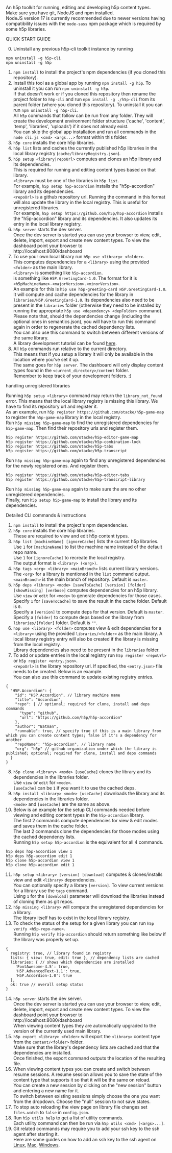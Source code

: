 An h5p toolkit for running, editing and developing h5p content types.  
Make sure you have git, NodeJS and npm installed.  
NodeJS version 17 is currently recommended due to newer versions having compatibility issues with the `node-sass` npm package which is required by some h5p libraries.  

QUICK START GUIDE

0. Uninstall any previous h5p-cli toolkit instance by running  
```
npm uninstall -g h5p-cli
npm uninstall -g h5p
```  
1. `npm install` to install the project's npm dependencies (if you cloned this repository).  
2. Install this tool as a global app by running `npm install -g h5p`. To uninstall it you can run `npm uninstall -g h5p`.  
If that doesn't work or if you cloned this repository then rename the project folder to `h5p-cli` and run `npm install -g ./h5p-cli` from its parent folder (where you cloned this repository). To uninstall it you can run `npm uninstall -g h5p-cli`.  
All `h5p` commands that follow can be run from any folder. They will create the development environment folder structure ('cache', 'content', 'temp', 'libraries', 'uploads') if it does not already exist.  
You can skip the global app installation and run all commands in the `node cli.js <cmd> <args...>` format within this folder.  
3. `h5p core` installs the core h5p libraries.  
4. `h5p list` lists and caches the currently published h5p libraries in the local library registry (`cache/libraryRegistry.json`).  
5. `h5p setup <library|repoUrl>` computes and clones an h5p library and its dependencies.  
This is required for running and editing content types based on that library.  
`<library>` must be one of the libraries in `h5p list`.  
For example, `h5p setup h5p-accordion` installs the "h5p-accordion" library and its dependencies.  
`<repoUrl>` is a github repository url. Running the command in this format will also update the library in the local registry. This is useful for unregistered libraries.  
For example, `h5p setup https://github.com/h5p/h5p-accordion` installs the "h5p-accordion" library and its dependencies. It also updates its entry in the local library registry.  
6. `h5p server` starts the dev server.  
Once the dev server is started you can use your browser to view, edit, delete, import, export and create new content types. To view the dashboard point your browser to  
http://localhost:8080/dashboard  
7. To use your own local library run `h5p use <library> <folder>`.  
This computes dependencies for a `<library>` using the provided `<folder>` as the main library.  
`<library>` is something like `h5p-accordion`.  
<folder> is something like `H5P.GreetingCard-1.0`. The format for it is `<h5pMachineName>-<majorVersion>.<minorVersion>`.  
An example for this is `h5p use h5p-greeting-card H5P.GreetingCard-1.0`. It will compute and cache dependencies for the library in `libraries/H5P.GreetingCard-1.0`. Its dependencies also need to be present in the `libraries` folder (otherwise they need to be installed by running the appropriate `h5p use <dependency> <depFolder>` command).  
Please note that, should the dependencies change (including the optional ones in semantics.json), you will have to run this command again in order to regenerate the cached dependency lists.  
You can also use this command to switch between different versions of the same library.  
A library development tutorial can be found [here](https://h5p.org/library-development).  
8. All `h5p` commands run relative to the current directory.  
This means that if you setup a library it will only be available in the location where you've set it up.  
The same goes for `h5p server`. The dashboard will only display content types found in the `<current_directory>/content` folder.  
Remember to keep track of your development folders. :)  

handling unregistered libraries

Running `h5p setup <library>` command may return the `library_not_found` error. This means that the local library registry is missing this library. We have to find its repository url and register it.  
As an example, run `h5p register https://github.com/otacke/h5p-game-map` to register the `h5p-game-map` library in the local registry.  
Run `h5p missing h5p-game-map` to find the unregistered dependencies for `h5p-game-map`. Then find their repository urls and register them.  
```
h5p register https://github.com/otacke/h5p-editor-game-map
h5p register https://github.com/otacke/h5p-combination-lock
h5p register https://github.com/otacke/h5p-tabs
h5p register https://github.com/otacke/h5p-transcript
```
Run `h5p missing h5p-game-map` again to find any unregistered dependencies for the newly registered ones. And register them.  
```
h5p register https://github.com/otacke/h5p-editor-tabs
h5p register https://github.com/otacke/h5p-transcript-library
```
Run `h5p missing h5p-game-map` again to make sure the are no other unregistered dependencies.  
Finally, run `h5p setup h5p-game-map` to install the library and its dependencies.  

Detailed CLI commands & instructions

1. `npm install` to install the project's npm dependencies.  
2. `h5p core` installs the core h5p libraries.  
These are required to view and edit h5p content types.  
3. `h5p list [machineName] [ignoreCache]` lists the current h5p libraries.  
Use `1` for `[machineName]` to list the machine name instead of the default repo name.  
Use `1` for `[ignoreCache]` to recreate the local registry.  
The output format is `<library> (<org>)`.  
4. `h5p tags <org> <library> <mainBranch>` lists current library versions.  
The `<org>` for a library is mentioned in the `list` command output.  
`<mainBranch>` is the main branch of repository. Default is `master`.  
5. `h5p deps <library> <mode> [saveToCache] [version] [folder] [showMissing] [verbose]` computes dependencies for an h5p library.  
Use `view` or `edit` for `<mode>` to generate dependencies for those cases.  
Specify `1` for `[saveToCache]` to save the result in the cache folder. Default is `0`.  
Specify a `[version]` to compute deps for that version. Default is `master`.  
Specify a `[folder]` to compute deps based on the library from `libraries/[folder]` folder. Default is `""`.  
6. `h5p use <library> <folder>` computes view & edit dependencies for a `<library>` using the provided `libraries/<folder>` as the main library. A local library registry entry will also be created if the library is missing from the local registry.  
Library dependencies also need to be present in the `libraries` folder.  
7. To add or update entries in the local registry run `h5p register <repoUrl>` or `h5p register <entry.json>`.  
`<repoUrl>` is the library repository url.
If specified, the `<entry.json>` file needs to be created. Below is an example.  
You can also use this command to update existing registry entries.  
```
{
  "H5P.Accordion": {
    "id": "H5P.Accordion", // library machine name
    "title": "Accordion",
    "repo": { // optional; required for clone, install and deps commands
      "type": "github",
      "url": "https://github.com/h5p/h5p-accordion"
    },
    "author": "Batman",
    "runnable": true, // specify true if this is a main library from which you can create content types; false if it's a dependency for another
    "repoName": "h5p-accordion", // library name
    "org": "h5p" // github organization under which the library is published; optional; required for clone, install and deps commands
  }
}
```
8. `h5p clone <library> <mode> [useCache]` clones the library and its dependencies in the libraries folder.  
Use `view` or `edit` for `<mode>`.  
`[useCache]` can be `1` if you want it to use the cached deps.  
9. `h5p install <library> <mode> [useCache]` downloads the library and its dependencies in the libraries folder.  
`<mode>` and `[useCache]` are the same as above.  
10. Below is an example for the setup CLI commands needed before viewing and editing content types in the `h5p-accordion` library.  
The first 2 commands compute dependencies for view & edit modes and saves them in the cache folder.  
The last 2 commands clone the dependencies for those modes using the cached dependency lists.  
Running `h5p setup h5p-accordion` is the equivalent for all 4 commands.  
```
h5p deps h5p-accordion view 1
h5p deps h5p-accordion edit 1
h5p clone h5p-accordion view 1
h5p clone h5p-accordion edit 1
```
11. `h5p setup <library> [version] [download]` computes & clones/installs view and edit `<library>` dependencies.  
You can optionally specify a library `[version]`. To view current versions for a library use the `tags` command.  
Using `1` for the `[download]` parameter will download the libraries instead of cloning them as git repos.  
12. `h5p missing <library>` will compute the unregistered dependencies for a library.  
The library itself has to exist in the local library registry.  
13. To check the status of the setup for a given library you can run `h5p verify <h5p-repo-name>`.  
Running `h5p verify h5p-accordion` should return something like below if the library was properly set up.  
```
{
  registry: true, // library found in registry
  lists: { view: true, edit: true }, // dependency lists are cached
  libraries: { // shows which dependencies are installed
    'FontAwesome-4.5': true,
    'H5P.AdvancedText-1.1': true,
    'H5P.Accordion-1.0': true
  },
  ok: true // overall setup status
}

```
14. `h5p server` starts the dev server.  
Once the dev server is started you can use your browser to view, edit, delete, import, export and create new content types. To view the dashboard point your browser to  
http://localhost:8080/dashboard  
When viewing content types they are automatically upgraded to the version of the currently used main library.  
15. `h5p export <library> <folder>` will export the `<library>` content type from the `content/<folder>` folder.  
Make sure that the library's dependency lists are cached and that the dependencies are installed.  
Once finished, the export command outputs the location of the resulting file.  
16. When viewing content types you can create and switch between resume sessions. A resume session allows you to save the state of the content type that supports it so that it will be the same on reload.  
You can create a new session by clicking on the "new session" button and entering a new name for it.  
To switch between existing sessions simply choose the one you want from the dropdown. Choose the "null" session to not save states.  
17. To stop auto reloading the view page on library file changes set `files.watch` to `false` in `config.json`.  
18. Run `h5p utils help` to get a list of utility commands.  
Each utility command can then be run via `h5p utils <cmd> [<args>...]`.  
19. Git related commands may require you to add your ssh key to the ssh agent after starting it.  
Here are some guides on how to add an ssh key to the ssh agent on [Linux](https://docs.github.com/en/enterprise-cloud@latest/authentication/connecting-to-github-with-ssh/generating-a-new-ssh-key-and-adding-it-to-the-ssh-agent#adding-your-ssh-key-to-the-ssh-agent), [Mac](https://docs.github.com/en/enterprise-cloud@latest/authentication/connecting-to-github-with-ssh/generating-a-new-ssh-key-and-adding-it-to-the-ssh-agent?platform=mac#adding-your-ssh-key-to-the-ssh-agent), [Windows](https://docs.github.com/en/enterprise-cloud@latest/authentication/connecting-to-github-with-ssh/generating-a-new-ssh-key-and-adding-it-to-the-ssh-agent?platform=windows#adding-your-ssh-key-to-the-ssh-agent).  
